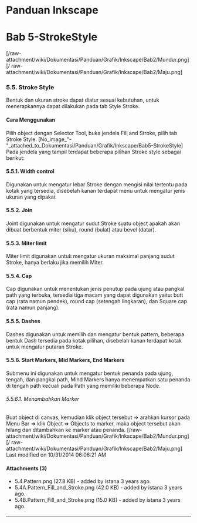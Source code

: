 # Panduan Inkscape
# Bab 5-StrokeStyle
[/raw-attachment/wiki/Dokumentasi/Panduan/Grafik/Inkscape/Bab2/Mundur.png] [/
raw-attachment/wiki/Dokumentasi/Panduan/Grafik/Inkscape/Bab2/Maju.png]
### 5.5. Stroke Style
Bentuk dan ukuran stroke dapat diatur sesuai kebutuhan, untuk menerapkannya
dapat dilakukan pada tab Style Stroke.
#### Cara Menggunakan
Pilih object dengan Selector Tool, buka jendela Fill and Stroke, pilih tab
Stroke Style.
[No_image_"-"_attached_to_Dokumentasi/Panduan/Grafik/Inkscape/Bab5-StrokeStyle]
Pada jendela yang tampil terdapat beberapa pilihan Stroke style sebagai
berikut:
#### 5.5.1. Width control
Digunakan untuk mengatur lebar Stroke dengan mengisi nilai tertentu pada kotak
yang tersedia, disebelah kanan terdapat menu untuk mengatur jenis ukuran yang
dipakai.
#### 5.5.2. Join
Joint digunakan untuk mengatur sudut Stroke suatu object apakah akan dibuat
berbentuk miter (siku), round (bulat) atau bevel (datar).
#### 5.5.3. Miter limit
Miter limit digunakan untuk mengatur ukuran maksimal panjang sudut Stroke,
hanya berlaku jika memilih Miter.
#### 5.5.4. Cap
Cap digunakan untuk menentukan jenis penutup pada ujung atau pangkal path yang
terbuka, tersedia tiga macam yang dapat digunakan yaitu: butt cap (rata namun
pendek), round cap (setengah lingkaran), dan Square cap (rata namun panjang).
#### 5.5.5. Dashes
Dashes digunakan untuk memilih dan mengatur bentuk pattern, beberapa bentuk
Dash tersedia pada kotak pilihan, disebelah kanan terdapat kotak untuk mengatur
putaran Stroke.
#### 5.5.6. Start Markers, Mid Markers, End Markers
Submenu ini digunakan untuk mengatur bentuk penanda pada ujung, tengah, dan
pangkal path, Mind Markers hanya menempatkan satu penanda di tengah path
kecuali pada Path yang memiliki beberapa Node.
###### 5.5.6.1. Menambahkan Marker
Buat object di canvas, kemudian klik object tersebut => arahkan kursor pada
Menu Bar => klik Object => Objects to marker, maka object tersebut akan hilang
dan ditambahkan ke marker atau penanda.
[/raw-attachment/wiki/Dokumentasi/Panduan/Grafik/Inkscape/Bab2/Mundur.png] [/
raw-attachment/wiki/Dokumentasi/Panduan/Grafik/Inkscape/Bab2/Maju.png]
Last modified on 10/31/2014 06:06:21 AM
#### Attachments (3)
  * 5.4.Pattern.png​ (27.8 KB) - added by istana 3 years ago.
  * 5.4A.Pattern_Fill_and_Stroke.png​ (42.0 KB) - added by istana 3 years
      ago.
  * 5.4B.Pattern_Fill_and_Stroke.png​ (15.0 KB) - added by istana 3 years
      ago.
#### 
    
 
 
 
 
 
---
 
